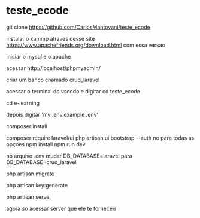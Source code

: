 # teste_ecode

git clone https://github.com/CarlosMantovani/teste_ecode

instalar o xammp atraves desse site https://www.apachefriends.org/download.html com essa versao

iniciar o mysql e o apache

acessar http://localhost/phpmyadmin/

criar um banco chamado crud_laravel

acessar o terminal do vscodo e digitar cd teste_ecode 

cd e-learning

depois digitar 'mv .env.example .env'

composer install

composer require laravel/ui
php artisan ui bootstrap --auth
no para todas as opçoes 
npm install
npm run dev

no arquivo .env mudar DB_DATABASE=laravel para DB_DATABASE=crud_laravel

php artisan migrate

php artisan key:generate

php artisan serve

agora so acessar server que ele te forneceu 

